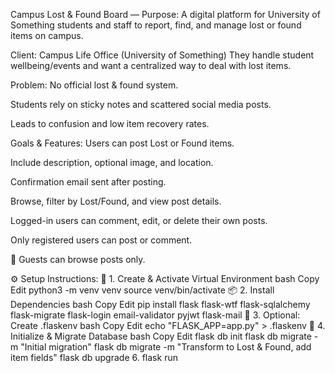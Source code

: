  Campus Lost & Found Board — 
 Purpose:
A digital platform for University of Something students and staff to report, find, and manage lost or found items on campus.

 Client:
Campus Life Office (University of Something)
They handle student wellbeing/events and want a centralized way to deal with lost items.

 Problem:
No official lost & found system.

Students rely on sticky notes and scattered social media posts.

Leads to confusion and low item recovery rates.

Goals & Features:
 Users can post Lost or Found items.

 Include description, optional image, and location.

Confirmation email sent after posting.

 Browse, filter by Lost/Found, and view post details.

 Logged-in users can comment, edit, or delete their own posts.

 Only registered users can post or comment.

👀 Guests can browse posts only.

⚙️ Setup Instructions:
🐍 1. Create & Activate Virtual Environment
bash
Copy
Edit
python3 -m venv venv
source venv/bin/activate
📦 2. Install Dependencies
bash
Copy
Edit
pip install flask flask-wtf flask-sqlalchemy flask-migrate flask-login email-validator pyjwt flask-mail
📄 3. Optional: Create .flaskenv
bash
Copy
Edit
echo "FLASK_APP=app.py" > .flaskenv
🧱 4. Initialize & Migrate Database
bash
Copy
Edit
flask db init
flask db migrate -m "Initial migration"
flask db migrate -m "Transform to Lost & Found, add item fields"
flask db upgrade
6. flask run
